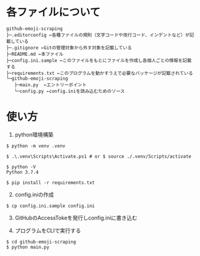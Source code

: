 # 各ファイルについて

```
github-emoji-scraping
├─.editorconfig ←各種ファイルの規則（文字コードや改行コード、インデントなど）が記載している
├─.gitignore ←Gitの管理対象から外す対象を記載している
├─README.md ←本ファイル
├─config.ini.sample ←このファイルをもとにファイルを作成し各個人ごとの情報を記載する
├─requirements.txt ←このプログラムを動かすうえで必要なパッケージが記載されている
└─github-emoji-scraping
   ├─main.py  ←エントリーポイント
   └─config.py ←config.iniを読み込むためのソース
```

# 使い方

1. python環境構築

```
$ python -m venv .venv

$ .\.venv\Scripts\Activate.ps1 # or $ source ./.venv/Scripts/activate

$ python -V
Python 3.7.4

$ pip install -r requirements.txt

```

2. config.iniの作成

```
$ cp config.ini.sample config.ini
```

3. GitHubのAccessTokeを発行しconfig.iniに書き込む

4. プログラムをCLIで実行する

```
$ cd github-emoji-scraping
$ python main.py
```
